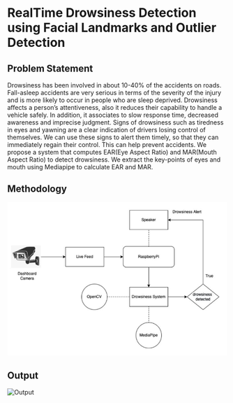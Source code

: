 # RealTime Drowsiness Detection using Facial Landmarks and Outlier Detection




## Problem Statement

Drowsiness has been involved in about 10-40% of the accidents on roads. Fall-asleep accidents are very serious in terms of the severity of the injury and is more likely to occur in people who are sleep deprived. Drowsiness affects a person’s attentiveness, also it reduces their capability to handle a vehicle safely. In addition, it associates to slow response time, decreased awareness and imprecise judgment. Signs of drowsiness such as tiredness in eyes and yawning are a clear indication of drivers losing control of themselves. We can use these signs to alert them timely, so that they can immediately regain their control. This can help prevent accidents. We propose a system that computes EAR(Eye Aspect Ratio) and MAR(Mouth Aspect Ratio) to detect drowsiness. We extract the key-points of eyes and mouth using Mediapipe to calculate EAR and MAR.


## Methodology

![Process](https://github.com/SarveshSridhar/RealTime-Drowsiness-Detection-using-Facial-Landmarks-and-Outlier-Detection/blob/master/images/process.JPG?raw=true)

## Output

![Output](https://github.com/SarveshSridhar/RealTime-Drowsiness-Detection-using-Facial-Landmarks-and-Outlier-Detection/images/sarvesh.JPG)
